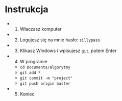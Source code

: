 # Instrukcja
- 1. Właczasz komputer
- 2. Logujesz się na mnie hasło: `sillypass`
- 3. Klikasz Windows i wpisujesz `git`, potem Enter
- 4. W programie
  - `cd Documents/algorytmy`
  - `git add *`
  - `git commit -m "project"`
  - `git push origin master`
- 5. Koniec
